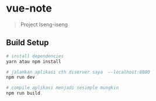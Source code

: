# vue-note


> Project Iseng-iseng 

## Build Setup

``` bash
# install dependencies
yarn atau npm install

# jalankan aplikasi cth diserver saya  --localhost:8080 
npm run dev

# compile aplikasi menjadi sesimple mungkin 
npm run build

